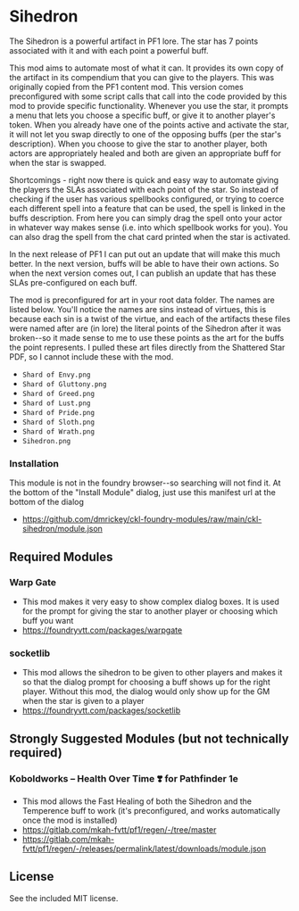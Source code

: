 # Sihedron

The Sihedron is a powerful artifact in PF1 lore. The star has 7 points associated with it and with each point a powerful buff.

This mod aims to automate most of what it can. It provides its own copy of the artifact in its compendium that you can give to the players. This was originally copied from the PF1 content mod. This version comes preconfigured with some script calls that call into the code provided by this mod to provide specific functionality. Whenever you use the star, it prompts a menu that lets you choose a specific buff, or give it to another player's token. When you already have one of the points active and activate the star, it will not let you swap directly to one of the opposing buffs (per the star's description). When you choose to give the star to another player, both actors are appropriately healed and both are given an appropriate buff for when the star is swapped.

Shortcomings - right now there is quick and easy way to automate giving the players the SLAs associated with each point of the star. So instead of checking if the user has various spellbooks configured, or trying to coerce each different spell into a feature that can be used, the spell is linked in the buffs description. From here you can simply drag the spell onto your actor in whatever way makes sense (i.e. into which spellbook works for you). You can also drag the spell from the chat card printed when the star is activated.

In the next release of PF1 I can put out an update that will make this much better. In the next version, buffs will be able to have their own actions. So when the next version comes out, I can publish an update that has these SLAs pre-configured on each buff.

The mod is preconfigured for art in your root data folder. The names are listed below. You'll notice the names are sins instead of virtues, this is because each sin is a twist of the virtue, and each of the artifacts these files were named after are (in lore) the literal points of the Sihedron after it was broken--so it made sense to me to use these points as the art for the buffs the point represents. I pulled these art files directly from the Shattered Star PDF, so I cannot include these with the mod.
- `Shard of Envy.png`
- `Shard of Gluttony.png`
- `Shard of Greed.png`
- `Shard of Lust.png`
- `Shard of Pride.png`
- `Shard of Sloth.png`
- `Shard of Wrath.png`
- `Sihedron.png`

### Installation

This module is not in the foundry browser--so searching will not find it. At the bottom of the "Install Module" dialog, just use this manifest url at the bottom of the dialog
- https://github.com/dmrickey/ckl-foundry-modules/raw/main/ckl-sihedron/module.json

## Required Modules

### Warp Gate

- This mod makes it very easy to show complex dialog boxes. It is used for the prompt for giving the star to another player or choosing which buff you want
- https://foundryvtt.com/packages/warpgate
### socketlib

- This mod allows the sihedron to be given to other players and makes it so that the dialog prompt for choosing a buff shows up for the right player. Without this mod, the dialog would only show up for the GM when the star is given to a player
- https://foundryvtt.com/packages/socketlib

## Strongly Suggested Modules (but not technically required)

### Koboldworks – Health Over Time ❣️ for Pathfinder 1e

- This mod allows the Fast Healing of both the Sihedron and the Temperence buff to work (it's preconfigured, and works automatically once the mod is installed)
- https://gitlab.com/mkah-fvtt/pf1/regen/-/tree/master
- https://gitlab.com/mkah-fvtt/pf1/regen/-/releases/permalink/latest/downloads/module.json

## License

See the included MIT license.
